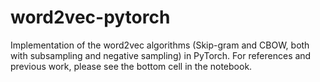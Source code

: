# word2vec-pytorch
Implementation of the word2vec algorithms (Skip-gram and CBOW, both with subsampling and negative sampling) in PyTorch. For references and previous work, please see the bottom cell in the notebook.
